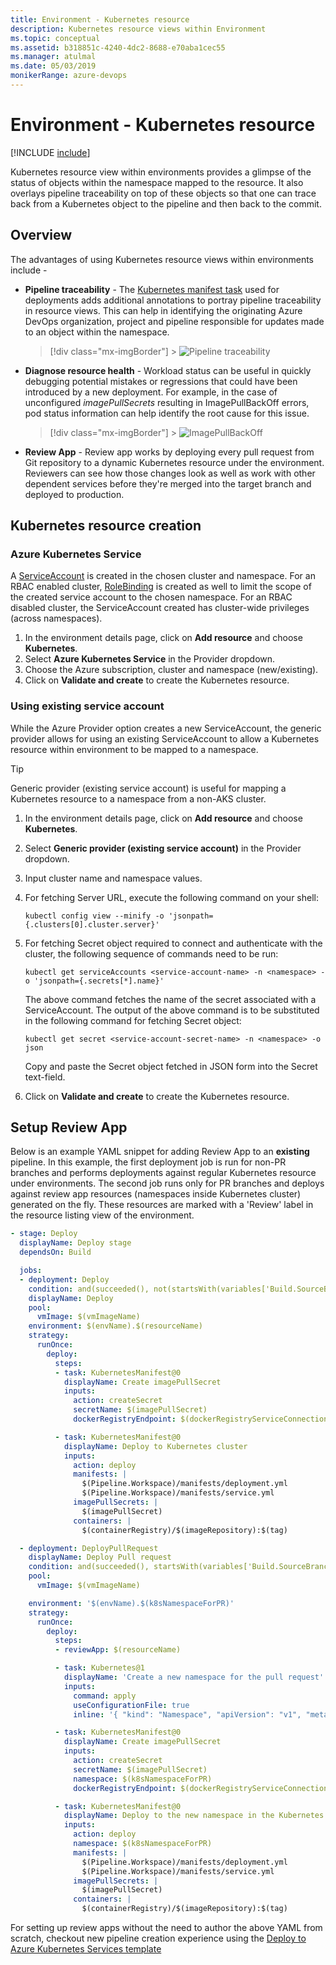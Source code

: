 ```yaml
---
title: Environment - Kubernetes resource
description: Kubernetes resource views within Environment
ms.topic: conceptual
ms.assetid: b318851c-4240-4dc2-8688-e70aba1cec55
ms.manager: atulmal
ms.date: 05/03/2019
monikerRange: azure-devops
---
```


# Environment - Kubernetes resource

[!INCLUDE [include](../includes/version-team-services.md)]

Kubernetes resource view within environments provides a glimpse of the status of objects within the namespace mapped to the resource. It also overlays pipeline traceability on top of these objects so that one can trace back from a Kubernetes object to the pipeline and then back to the commit.

## Overview

The advantages of using Kubernetes resource views within environments include -

- **Pipeline traceability** - The [Kubernetes manifest task](../tasks/deploy/kubernetes-manifest.md) used for deployments adds additional annotations to portray pipeline traceability in resource views. This can help in identifying the originating Azure DevOps organization, project and pipeline responsible for updates made to an object within the namespace.

  > [!div class="mx-imgBorder"] > ![Pipeline traceability](media/k8s-pipeline-traceability.png)

- **Diagnose resource health** - Workload status can be useful in quickly debugging potential mistakes or regressions that could have been introduced by a new deployment. For example, in the case of unconfigured _imagePullSecrets_ resulting in ImagePullBackOff errors, pod status information can help identify the root cause for this issue.

  > [!div class="mx-imgBorder"] > ![ImagePullBackOff](media/k8s-imagepullbackoff.png)

- **Review App** - Review app works by deploying every pull request from Git repository to a dynamic Kubernetes resource under the environment. Reviewers can see how those changes look as well as work with other dependent services before they're merged into the target branch and deployed to production.

## Kubernetes resource creation

### Azure Kubernetes Service

A [ServiceAccount](https://kubernetes.io/docs/tasks/configure-pod-container/configure-service-account/) is created in the chosen cluster and namespace. For an RBAC enabled cluster, [RoleBinding](https://kubernetes.io/docs/reference/access-authn-authz/rbac/#service-account-permissions) is created as well to limit the scope of the created service account to the chosen namespace. For an RBAC disabled cluster, the ServiceAccount created has cluster-wide privileges (across namespaces).

1. In the environment details page, click on **Add resource** and choose **Kubernetes**.
2. Select **Azure Kubernetes Service** in the Provider dropdown.
3. Choose the Azure subscription, cluster and namespace (new/existing).
4. Click on **Validate and create** to create the Kubernetes resource.

### Using existing service account

While the Azure Provider option creates a new ServiceAccount, the generic provider allows for using an existing ServiceAccount to allow a Kubernetes resource within environment to be mapped to a namespace.

> [!TIP]
> Generic provider (existing service account) is useful for mapping a Kubernetes resource to a namespace from a non-AKS cluster.

1. In the environment details page, click on **Add resource** and choose **Kubernetes**.
2. Select **Generic provider (existing service account)** in the Provider dropdown.
3. Input cluster name and namespace values.
4. For fetching Server URL, execute the following command on your shell:

   ```
   kubectl config view --minify -o 'jsonpath={.clusters[0].cluster.server}'
   ```

5. For fetching Secret object required to connect and authenticate with the cluster, the following sequence of commands need to be run:

   ```
   kubectl get serviceAccounts <service-account-name> -n <namespace> -o 'jsonpath={.secrets[*].name}'
   ```

   The above command fetches the name of the secret associated with a ServiceAccount. The output of the above command is to be substituted in the following command for fetching Secret object:

   ```
   kubectl get secret <service-account-secret-name> -n <namespace> -o json
   ```

   Copy and paste the Secret object fetched in JSON form into the Secret text-field.

6. Click on **Validate and create** to create the Kubernetes resource.

## Setup Review App

Below is an example YAML snippet for adding Review App to an **existing** pipeline. In this example, the first deployment job is run for non-PR branches and performs deployments against regular Kubernetes resource under environments. The second job runs only for PR branches and deploys against review app resources (namespaces inside Kubernetes cluster) generated on the fly. These resources are marked with a 'Review' label in the resource listing view of the environment.

```YAML
- stage: Deploy
  displayName: Deploy stage
  dependsOn: Build

  jobs:
  - deployment: Deploy
    condition: and(succeeded(), not(startsWith(variables['Build.SourceBranch'], 'refs/pull/')))
    displayName: Deploy
    pool:
      vmImage: $(vmImageName)
    environment: $(envName).$(resourceName)
    strategy:
      runOnce:
        deploy:
          steps:
          - task: KubernetesManifest@0
            displayName: Create imagePullSecret
            inputs:
              action: createSecret
              secretName: $(imagePullSecret)
              dockerRegistryEndpoint: $(dockerRegistryServiceConnection)

          - task: KubernetesManifest@0
            displayName: Deploy to Kubernetes cluster
            inputs:
              action: deploy
              manifests: |
                $(Pipeline.Workspace)/manifests/deployment.yml
                $(Pipeline.Workspace)/manifests/service.yml
              imagePullSecrets: |
                $(imagePullSecret)
              containers: |
                $(containerRegistry)/$(imageRepository):$(tag)

  - deployment: DeployPullRequest
    displayName: Deploy Pull request
    condition: and(succeeded(), startsWith(variables['Build.SourceBranch'], 'refs/pull/'))
    pool:
      vmImage: $(vmImageName)

    environment: '$(envName).$(k8sNamespaceForPR)'
    strategy:
      runOnce:
        deploy:
          steps:
          - reviewApp: $(resourceName)

          - task: Kubernetes@1
            displayName: 'Create a new namespace for the pull request'
            inputs:
              command: apply
              useConfigurationFile: true
              inline: '{ "kind": "Namespace", "apiVersion": "v1", "metadata": { "name": "$(k8sNamespaceForPR)" }}'

          - task: KubernetesManifest@0
            displayName: Create imagePullSecret
            inputs:
              action: createSecret
              secretName: $(imagePullSecret)
              namespace: $(k8sNamespaceForPR)
              dockerRegistryEndpoint: $(dockerRegistryServiceConnection)

          - task: KubernetesManifest@0
            displayName: Deploy to the new namespace in the Kubernetes cluster
            inputs:
              action: deploy
              namespace: $(k8sNamespaceForPR)
              manifests: |
                $(Pipeline.Workspace)/manifests/deployment.yml
                $(Pipeline.Workspace)/manifests/service.yml
              imagePullSecrets: |
                $(imagePullSecret)
              containers: |
                $(containerRegistry)/$(imageRepository):$(tag)
```

For setting up review apps without the need to author the above YAML from scratch, checkout new pipeline creation experience using the [Deploy to Azure Kubernetes Services template](../ecosystems/kubernetes/aks-template.md)

